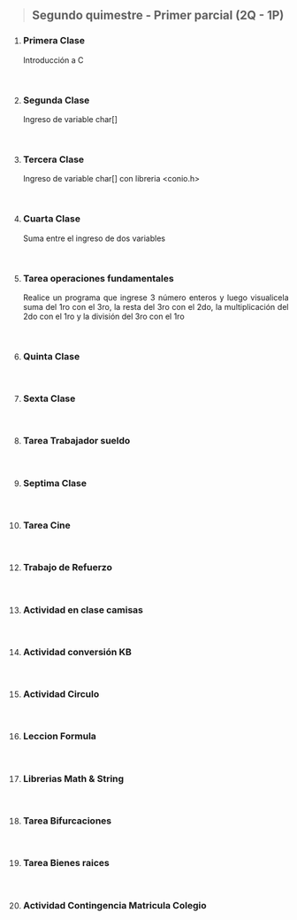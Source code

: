 > ## Segundo quimestre - Primer parcial  (2Q - 1P)

<div style="text-align: justify">

1. ### **Primera Clase**

    Introducción a C

<br>

2. ### **Segunda Clase**

    Ingreso de variable char[]

<br>

3. ### **Tercera Clase**

    Ingreso de variable char[] con libreria <conio.h>
<br>

4. ### **Cuarta Clase**

    Suma entre el ingreso de dos variables

<br>

5. ### **Tarea operaciones fundamentales**

    Realice un programa que ingrese 3 número enteros y luego visualicela suma del 1ro con el 3ro, la resta del 3ro con el 2do, la multiplicación del 2do con el 1ro y la división del 3ro con el 1ro 

<br>

6. ### **Quinta Clase**


<br>

7. ### **Sexta Clase**


<br>

8. ### **Tarea Trabajador sueldo**


<br>

9. ### **Septima Clase**


<br>

10. ### **Tarea Cine**


<br>

12. ### **Trabajo de Refuerzo**


<br>

13. ### **Actividad en clase camisas**


<br>

14. ### **Actividad conversión KB**


<br>

15. ### **Actividad Circulo**


<br>

16. ### **Leccion Formula**


<br>

17. ### **Librerias Math & String**


<br>

18. ### **Tarea Bifurcaciones**


<br>

19. ### **Tarea Bienes raices**


<br>

20. ### **Actividad Contingencia Matricula Colegio**


<br>



</div>

